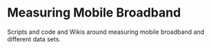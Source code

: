 # Measuring Mobile Broadband
Scripts and code and Wikis around measuring mobile broadband and different data sets. 
